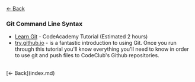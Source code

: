 [<- Back](index.md)

### <a name="git_cl"></a>Git Command Line Syntax
- [Learn Git](https://www.codecademy.com/learn/learn-git) - CodeAcademy Tutorial (Estimated 2 hours)
- [try.github.io](https://try.github.io/) - is a fantastic introduction to using Git. Once you run through this tutorial you'll know everything you'll need to know in order to use git and push files to CodeClub's Github repositories.

<br>
[<- Back](index.md)

